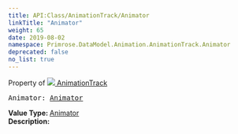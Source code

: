 ```yaml
---
title: API:Class/AnimationTrack/Animator
linkTitle: "Animator"
weight: 65
date: 2019-08-02
namespace: Primrose.DataModel.Animation.AnimationTrack.Animator
deprecated: false
no_list: true
---
```

Property of <a href="/docs/api-reference/Class/AnimationTrack"><img src="/icons/silk/film.png"/>&nbsp;AnimationTrack</a>
<pre class="method-declaration">
Animator: <a class="type" href="/docs/api-reference/Class/Animator">Animator</a></pre>
<b>Value Type: </b>
<a class="type" href="/docs/api-reference/Class/Animator">Animator</a>
<br/>
<b>Description: </b>